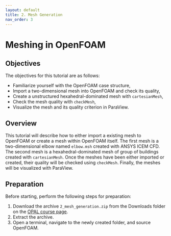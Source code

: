 ```yaml
---
layout: default
title: 2. Mesh Generation
nav_order: 3
---
```


# Meshing in OpenFOAM

## Objectives

The objectives for this tutorial are as follows:

- Familiarize yourself with the OpenFOAM case structure,
- Import a two-dimensional mesh into OpenFOAM and check its quality,
- Create a unstructured hexahedral-dominated mesh with `cartesianMesh`,
- Check the mesh quality with `checkMesh`,
- Visualize the mesh and its quality criterion in ParaView.

## Overview

This tutorial will describe how to either import a existing mesh to OpenFOAM or create a mesh within OpenFOAM itself. The first mesh is a two-dimensional elbow named `elbow.msh` created with ANSYS ICEM CFD. The second mesh is a hexahedral-dominated mesh of group of buildings created with `cartesianMesh`. Once the meshes have been either imported or created, their quality will be checked using `checkMesh`. Finally, the meshes will be visualized with ParaView.

## Preparation

Before starting, perform the following steps for preparation:
 1. Download the archive `2_mesh_generation.zip` from the Downloads folder on the [OPAL course page](https://bildungsportal.sachsen.de/opal/auth/RepositoryEntry/19816513539).
 2. Extract the archive.
 3. Open a terminal, navigate to the newly created folder, and source OpenFOAM.

